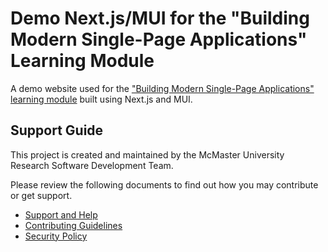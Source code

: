 # Demo Next.js/MUI for the "Building Modern Single-Page Applications" Learning Module

A demo website used for the ["Building Modern Single-Page Applications" learning module](https://mcmasterrs.github.io/lm_building-modern-SPAs/) built using Next.js and MUI.  

## Support Guide

This project is created and maintained by the McMaster University Research Software Development Team.  

Please review the following documents to find out how you may contribute or get support.  
- [Support and Help](https://github.com/McMasterRS/.github/blob/main/SUPPORT.md)
- [Contributing Guidelines](https://github.com/McMasterRS/.github/blob/main/CONTRIBUTING.md)
- [Security Policy](https://github.com/McMasterRS/.github/blob/main/SECURITY.md)
